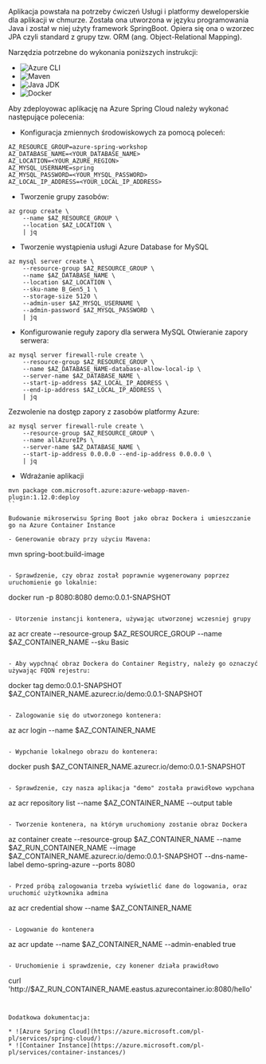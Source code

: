 Aplikacja powstała na potrzeby ćwiczeń Usługi i platformy deweloperskie dla aplikacji w chmurze.
Została ona utworzona w języku programowania Java i został w niej użyty framework SpringBoot.
Opiera się ona o wzorzec JPA czyli standard z grupy tzw. ORM (ang. Object-Relational Mapping).

Narzędzia potrzebne do wykonania poniższych instrukcji:

* ![Azure CLI](https://docs.microsoft.com/pl-pl/cli/azure/install-azure-cli)
* ![Maven](https://maven.apache.org/download.cgi)
* ![Java JDK](https://www.oracle.com/java/technologies/downloads/)
* ![Docker](https://www.docker.com/)


Aby zdeployowac aplikację na Azure Spring Cloud należy wykonać następujące polecenia:

- Konfiguracja zmiennych środowiskowych za pomocą poleceń:

```
AZ_RESOURCE_GROUP=azure-spring-workshop
AZ_DATABASE_NAME=<YOUR_DATABASE_NAME>
AZ_LOCATION=<YOUR_AZURE_REGION>
AZ_MYSQL_USERNAME=spring
AZ_MYSQL_PASSWORD=<YOUR_MYSQL_PASSWORD>
AZ_LOCAL_IP_ADDRESS=<YOUR_LOCAL_IP_ADDRESS>
```

- Tworzenie grupy zasobów:

```
az group create \
    --name $AZ_RESOURCE_GROUP \
    --location $AZ_LOCATION \
    | jq
```

- Tworzenie wystąpienia usługi Azure Database for MySQL

```
az mysql server create \
    --resource-group $AZ_RESOURCE_GROUP \
    --name $AZ_DATABASE_NAME \
    --location $AZ_LOCATION \
    --sku-name B_Gen5_1 \
    --storage-size 5120 \
    --admin-user $AZ_MYSQL_USERNAME \
    --admin-password $AZ_MYSQL_PASSWORD \
    | jq
```

- Konfigurowanie reguły zapory dla serwera MySQL
  Otwieranie zapory serwera:
 

```
az mysql server firewall-rule create \
    --resource-group $AZ_RESOURCE_GROUP \
    --name $AZ_DATABASE_NAME-database-allow-local-ip \
    --server-name $AZ_DATABASE_NAME \
    --start-ip-address $AZ_LOCAL_IP_ADDRESS \
    --end-ip-address $AZ_LOCAL_IP_ADDRESS \
    | jq
```

  Zezwolenie na dostęp zapory z zasobów platformy Azure:
  
```
az mysql server firewall-rule create \
    --resource-group $AZ_RESOURCE_GROUP \
    --name allAzureIPs \
    --server-name $AZ_DATABASE_NAME \
    --start-ip-address 0.0.0.0 --end-ip-address 0.0.0.0 \
    | jq
```

- Wdrażanie aplikacji

```
mvn package com.microsoft.azure:azure-webapp-maven-plugin:1.12.0:deploy
``

Budowanie mikroserwisu Spring Boot jako obraz Dockera i umieszczanie go na Azure Container Instance

- Generowanie obrazy przy użyciu Mavena:

```
mvn spring-boot:build-image
```

- Sprawdzenie, czy obraz został poprawnie wygenerowany poprzez uruchomienie go lokalnie:

```
docker run -p 8080:8080 demo:0.0.1-SNAPSHOT
```

- Utorzenie instancji kontenera, używając utworzonej wczesniej grupy

```
az acr create --resource-group $AZ_RESOURCE_GROUP --name $AZ_CONTAINER_NAME --sku Basic
```

- Aby wypchnąć obraz Dockera do Container Registry, należy go oznaczyć używając FQDN rejestru:

```
docker tag demo:0.0.1-SNAPSHOT $AZ_CONTAINER_NAME.azurecr.io/demo:0.0.1-SNAPSHOT
```

- Zalogowanie się do utworzonego kontenera:

```
az acr login --name $AZ_CONTAINER_NAME
```

- Wypchanie lokalnego obrazu do kontenera:

```
docker push $AZ_CONTAINER_NAME.azurecr.io/demo:0.0.1-SNAPSHOT
```

- Sprawdzenie, czy nasza aplikacja "demo" została prawidłowo wypchana

```
az acr repository list --name $AZ_CONTAINER_NAME --output table
```

- Tworzenie kontenera, na którym uruchomiony zostanie obraz Dockera

```
az container create --resource-group $AZ_CONTAINER_NAME --name $AZ_RUN_CONTAINER_NAME --image $AZ_CONTAINER_NAME.azurecr.io/demo:0.0.1-SNAPSHOT --dns-name-label demo-spring-azure --ports 8080
```

- Przed próbą zalogowania trzeba wyświetlić dane do logowania, oraz uruchomić użytkownika admina

```
az acr credential show --name $AZ_CONTAINER_NAME
```

- Logowanie do kontenera

```
az acr update --name $AZ_CONTAINER_NAME --admin-enabled true
```

- Uruchomienie i sprawdzenie, czy konener działa prawidłowo

```
curl 'http://$AZ_RUN_CONTAINER_NAME.eastus.azurecontainer.io:8080/hello'
```


Dodatkowa dokumentacja:

* ![Azure Spring Cloud](https://azure.microsoft.com/pl-pl/services/spring-cloud/)
* ![Container Instance](https://azure.microsoft.com/pl-pl/services/container-instances/)

